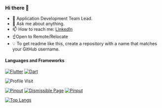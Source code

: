 
### Hi there 👋

- 🔭 Application Development Team Lead.
- 💬 Ask me about anything.
-  📫 How to reach me: <a href="https://linkedin.com/in/tornike-kurdadze">LinkedIn</a>
- ☝️Open to Remote/Relocate
- 💡 To get readme like this, create a repository with a name that matches your GitHub username.


#### Languages and Frameworks

<!-- TODO: Make technologies links takes you to repositories -->
[![Flutter](https://img.shields.io/badge/Flutter-%2302569B.svg?style=for-the-badge&logo=Flutter&logoColor=white)](#) [![Dart](https://img.shields.io/badge/dart-%230175C2.svg?style=for-the-badge&logo=dart&logoColor=white)](#)


![Profile Visit](https://komarev.com/ghpvc/?username=Tkko&color=green&label=Profile+Views)

[![Pinput](https://github-readme-stats.vercel.app/api/pin/?username=tkko&repo=Flutter_pinput)](https://github.com/tkko/Flutter_pinput?theme=vue-dark)
[![Dismissible Page](https://github-readme-stats.vercel.app/api/pin/?username=tkko&repo=Flutter_dismissible_page)](https://github.com/tkko/Flutter_dismissible_page?theme=vue-dark)
[![Pinput](https://github-readme-stats.vercel.app/api/pin/?username=tkko&repo=top_freelance_platforms_and_referrals)](https://github.com/tkko/top_freelance_platforms_and_referrals?theme=vue-dark)

[![Top Langs](https://github-readme-stats.vercel.app/api/top-langs/?username=tkko&langs_count=3&theme=vue-dark)](https://github.com/tkko)

